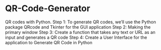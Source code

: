 # QR-Code-Generator
QR codes with Python.
Step 1: To generate QR codes, we’ll use the Python package QRcode and Tkinter for the GUI application
Step 2: Making the primary window
Step 3: Create a function that takes any text or URL as an input and generates a QR code
Step 4: Create a User Interface for the application to Generate QR Code in Python
